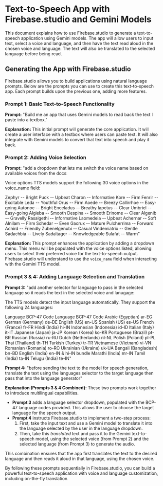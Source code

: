 # Text-to-Speech App with Firebase.studio and Gemini Models

This document explains how to use Firebase.studio to generate a text-to-speech application using Gemini models. The app will allow users to input text, select a voice and language, and then have the text read aloud in the chosen voice and language. The text will also be translated to the selected language before being read.

## Generating the App with Firebase.studio

Firebase.studio allows you to build applications using natural language prompts. Below are the prompts you can use to create this text-to-speech app. Each prompt builds upon the previous one, adding more features.

### Prompt 1: Basic Text-to-Speech Functionality

**Prompt:** "Build me an app that uses Gemini models to read back the text I paste into a textbox."

**Explanation:** This initial prompt will generate the core application. It will create a user interface with a textbox where users can paste text. It will also integrate with Gemini models to convert that text into speech and play it back.

### Prompt 2: Adding Voice Selection

**Prompt:** "add a dropdown that lets me switch the voice name based on available voices from the docs:

Voice options TTS models support the following 30 voice options in the voice_name field:

Zephyr -- Bright Puck -- Upbeat Charon -- Informative Kore -- Firm Fenrir -- Excitable Leda -- Youthful Orus -- Firm Aoede -- Breezy Callirrhoe -- Easy-going Autonoe -- Bright Enceladus -- Breathy Iapetus -- Clear Umbriel -- Easy-going Algieba -- Smooth Despina -- Smooth Erinome -- Clear Algenib -- Gravelly Rasalgethi -- Informative Laomedeia -- Upbeat Achernar -- Soft Alnilam -- Firm Schedar -- Even Gacrux -- Mature Pulcherrima -- Forward Achird -- Friendly Zubenelgenubi -- Casual Vindemiatrix -- Gentle Sadachbia -- Lively Sadaltager -- Knowledgeable Sulafat -- Warm"

**Explanation:** This prompt enhances the application by adding a dropdown menu. This menu will be populated with the voice options listed, allowing users to select their preferred voice for the text-to-speech output. Firebase.studio will understand to use the `voice_name` field when interacting with the Gemini TTS model.

### Prompt 3 & 4: Adding Language Selection and Translation

**Prompt 3:** "add another selector for language to pass in the selected language so it reads the text in the selected voice and lanugage:

The TTS models detect the input language automatically. They support the following 24 languages:

Language BCP-47 Code Language BCP-47 Code Arabic (Egyptian) ar-EG German (Germany) de-DE English (US) en-US Spanish (US) es-US French (France) fr-FR Hindi (India) hi-IN Indonesian (Indonesia) id-ID Italian (Italy) it-IT Japanese (Japan) ja-JP Korean (Korea) ko-KR Portuguese (Brazil) pt-BR Russian (Russia) ru-RU Dutch (Netherlands) nl-NL Polish (Poland) pl-PL Thai (Thailand) th-TH Turkish (Turkey) tr-TR Vietnamese (Vietnam) vi-VN Romanian (Romania) ro-RO Ukrainian (Ukraine) uk-UA Bengali (Bangladesh) bn-BD English (India) en-IN & hi-IN bundle Marathi (India) mr-IN Tamil (India) ta-IN Telugu (India) te-IN"

**Prompt 4:** "before sending the text to the model for speech generation, translate the text using the languages selector to the target language then pass that into the language generator"

**Explanation (Prompts 3 & 4 Combined):**
These two prompts work together to introduce multilingual capabilities.

*   **Prompt 3** adds a language selector dropdown, populated with the BCP-47 language codes provided. This allows the user to choose the target language for the speech output.
*   **Prompt 4** instructs Firebase.studio to implement a two-step process:
    1.  First, take the input text and use a Gemini model to translate it into the language selected by the user in the language dropdown.
    2.  Then, take this *translated* text and pass it to the Gemini text-to-speech model, using the selected voice (from Prompt 2) and the selected language (from Prompt 3) to generate the audio.

This combination ensures that the app first translates the text to the desired language and then reads it aloud in that language, using the chosen voice.

By following these prompts sequentially in Firebase.studio, you can build a powerful text-to-speech application with voice and language customization, including on-the-fly translation.
